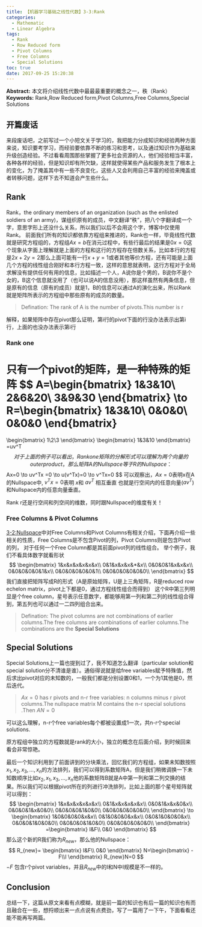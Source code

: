 ```yaml
---
title: 【机器学习基础之线性代数】3-3:Rank
categories:
  - Mathematic
  - Linear Algebra
tags:
  - Rank
  - Row Reduced form
  - Pivot Columns
  - Free Columns
  - Special Solutions
toc: true
date: 2017-09-25 15:20:38
---
```


**Abstract:** 本文将介绍线性代数中最最最重要的概念之一，秩（Rank）
**Keywords:** Rank,Row Reduced form,Pivot Columns,Free Columns,Special Solutions

<!--more-->

## 开篇废话
来段废话吧，之前写过一个小短文关于学习的，我把能力分成知识和经验两种方面来说，知识要考学习，而经验要依靠不断的练习和思考，以及通过知识作为基础来升级创造经验。不过看看周围那些掌握了更多社会资源的人，他们经验相当丰富，各种各样的经验，但是知识却有所欠缺，这样就使得某些产品和服务发生了根本上的变化，为了掩盖其中有一些不良变化，这些人又会利用自己丰富的经验来掩盖或者转移问题，这样下去不知道会产生些什么。
## Rank
Rank，the ordinary members of an organization (such as the enlisted soldiers of an army)，谋组织原有的成员，中文翻译“秩”，把八个字翻译成一个字，意思字形上还没什么关系，所以我们以后不会用这个字，博客中仅使用Rank。
前面我们所有的知识都依靠方程组来推进的，Rank也一样，毕竟线性代数就是研究方程组的，方程组$Ax=b$在消元过程中，有些行最后的结果是$0x=0$这个现象从字面上理解就是上面的方程和这行的方程存在倍数关系，比如本行的方程是$2x+2y=2$那么上面可能有一行$x+y=1$或者其他等价方程，还有可能是上面几个方程的线性组合刚好和本行方程一致，这样的意思就表明，这行方程对于全局求解没有提供任何有用的信息，比如描述一个人，A说你是个男的，B说你不是个女的，B这个信息就没用了（也可以说A的信息没用），那这样虽然有两条信息，但是原有的信息（原有的成员）就是1，B的信息可以通过A的演化出来，所以Rank就是矩阵所表示的方程组中那些原有的成员的数量。

>Defination: The rank of A is the number of pivots.This number is r

解释，如果矩阵中存在pivot那么证明，第i行的pivot下面的行没办法表示出第i行，上面的也没办法表示第i行



### Rank one
只有一个pivot的矩阵，是一种特殊的矩阵
$$
A=\begin{bmatrix}
1&3&10\\
2&6&20\\
3&9&30
\end{bmatrix}
\to
R=\begin{bmatrix}
1&3&10\\
0&0&0\\
0&0&0
\end{bmatrix}
=
\begin{bmatrix}
1\\2\\3
\end{bmatrix}
\begin{bmatrix}
1&3&10
\end{bmatrix}
=uv^T
$$
对于上面的例子可以看出，Rank one矩阵的分解形式可以理解为两个向量的outer product，那么矩阵A的Nullspace等于R的Nullspace：
$$
Ax=0
\to
uv^Tx
=0 \to
u(v^Tx)=0 \to
v^Tx=0
$$
可以观察出，$Ax=0$表明x在A的Nullspace中, $v^Tx=0$表明 $x$和 $av^T$ 相互垂直
也就是行空间内的任意向量($av^T$)和Nullspace内的任意向量垂直。

Rank r还是行空间和列空间的维数，同时跟Nullspace的维度有关！
### Free Columns & Pivot Columns
[3-2:Nullspace](http://tony4ai.com/2017/09/19/Math-Linear-Algebra-Chapter-3-2/)中对Free Columns和Pivot Columns有相关介绍，下面再介绍一些相关的性质，Free Columns是不包含Pivot的列，Pivot Columns则是包含Pivot的列，
对于任何一个Free Column都是其前面pivot列的线性组合。
举个例子，我们不看具体数字就看形状
$$
\begin{bmatrix}
1&x&x&x&x&x&x\\
0&1&x&x&x&*&x\\
0&0&0&1&x&x&x\\
0&0&0&0&0&1&x\\
0&0&0&0&0&0&1\\
0&0&0&0&0&0&0\\
\end{bmatrix}
$$
我们直接把矩阵写成R的形式（A是原始矩阵，U是上三角矩阵，R是reduced row echelon matrix，pivot上下都是0，通过方程线性组合而得到）
这个R中第三列明显是个free column，星号表示任意数字，都能够用第一列和第二列的线性组合得到，第五列也可以通过一二四列组合出来。
> Defination: The pivot columns are not combinations of earlier columns.The free columns are combinations of earlier columns.The combinations are the **Special Solutions**


## Special Solutions
Special Solutions上一篇也提到过了，我不知道怎么翻译（particular solution和special solution分不清谁是谁）。通俗得说就是给free variables赋予特殊值，然后求出pivot对应的未知数的，一般我们都是分别设置0和1，一个为1其他是0，然后迭代。

> $Ax=0$ has r pivots and n-r free variables: n columns minus r pivot columns.The nullspace matrix M contains the n-r special solutions .Then $AN=0$

可以这么理解，n-r个free variables每个都被设置成1一次，共n-r个special solutions.

原方程组中独立的方程数就是rank的大小，独立的概念在后面介绍，到时候回来看会非常惊艳。

最后一个知识利用到了前面讲到的分块乘法，回忆我们的方程组，如果未知数按照$x_1,x_2,x_3,\dots,x_n$的方法排列，我们可以得到系数矩阵A，但是我们稍微调换一下未知数顺序比如$x_2,x_1,x_3,\dots,x_n$他的系数矩阵B就是A中第一列和第二列交换的结果。所以我们可以根据pivot所在的列进行冲洗排列，比如上面的那个星号矩阵就可以得到：
$$
\begin{bmatrix}
1&x&x&x&x&x&x\\
0&1&x&x&x&x&x\\
0&0&1&x&x&0&x\\
0&0&0&1&x&0&0\\
0&0&0&0&1&0&0\\
0&0&0&0&0&0&0\\
\end{bmatrix}
\to
\begin{bmatrix}
1&0&0&0&0&x&x\\
0&1&0&0&0&x&x\\
0&0&1&0&0&0&x\\
0&0&0&1&0&0&0\\
0&0&0&0&1&0&0\\
0&0&0&0&0&0&0\\
\end{bmatrix}
=\begin{bmatrix}
I&F\\
0&0
\end{bmatrix}
$$
那么这个新的R我们称为$R_{new}$，那么他的Nullspace：
$$
R_{new}=
\begin{bmatrix}
I&F\\
0&0
\end{bmatrix}
N=\begin{bmatrix}
-F\\I
\end{bmatrix}
R_{new}N=0
$$
$-F$ 包含r个pivot variables，并且$R_{new}$中的I和N中I规模是不一样的。
## Conclusion
总结一下，这篇从原文来看有点模糊，就是前一篇的知识也有后一篇的知识也有而且融合在一些，想捋顺出来一点点说有点费劲，写了一篇用了一下午，下面看看还能不能再写两篇。
